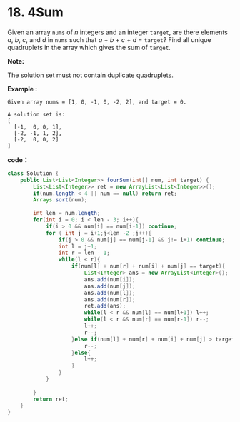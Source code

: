 #  18. 4Sum 

 Given an array `nums` of *n* integers and an integer `target`, are there elements *a*, *b*, *c*, and *d* in `nums` such that *a* + *b* + *c* + *d* = `target`? Find all unique quadruplets in the array which gives the sum of `target`. 

**Note:**

The solution set must not contain duplicate quadruplets.

**Example :**

```
Given array nums = [1, 0, -1, 0, -2, 2], and target = 0.

A solution set is:
[
  [-1,  0, 0, 1],
  [-2, -1, 1, 2],
  [-2,  0, 0, 2]
]
```

**code：**

```java
class Solution {
    public List<List<Integer>> fourSum(int[] num, int target) {
        List<List<Integer>> ret = new ArrayList<List<Integer>>();  
        if(num.length < 4 || num == null) return ret;
        Arrays.sort(num);
        
        int len = num.length;
        for(int i = 0; i < len - 3; i++){
            if(i > 0 && num[i] == num[i-1]) continue;
            for ( int j = i+1;j<len -2 ;j++){
                if(j > 0 && num[j] == num[j-1] && j!= i+1) continue;
                int l = j+1;
                int r = len - 1;
                while(l < r){
                    if(num[l] + num[r] + num[i] + num[j] == target){
                        List<Integer> ans = new ArrayList<Integer>();
                        ans.add(num[i]);
                        ans.add(num[j]);
                        ans.add(num[l]);
                        ans.add(num[r]);
                        ret.add(ans);
                        while(l < r && num[l] == num[l+1]) l++;
                        while(l < r && num[r] == num[r-1]) r--;
                        l++;
                        r--;
                    }else if(num[l] + num[r] + num[i] + num[j] > target){
                        r--;
                    }else{
                        l++;
                    }
                }
            }
            
        }
        return ret;
    }
}
```

